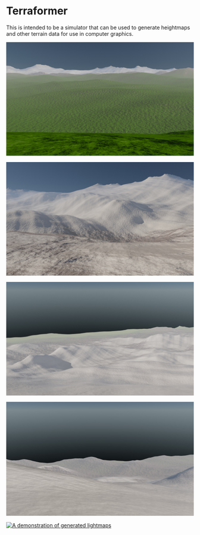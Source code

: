 # Terraformer

This is intended to be a simulator that can be used to generate heightmaps and other terrain data
for use in computer graphics.

![A rendering of a heightmap produced by Terraformer](experiments/front.jpg)

![A rendering of a heightmap produced by Terraformer](experiments/back.jpg)

![A rendering of a heightmap produced by Terraformer](experiments/topcam-look-south.jpg)

![A rendering of a heightmap produced by Terraformer](experiments/topcam-look-north.jpg)

[![A demonstration of generated lightmaps](https://img.youtube.com/vi/9-fhsvYm4iE/maxresdefault.jpg)](https://youtu.be/9-fhsvYm4iE)

